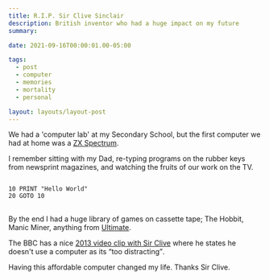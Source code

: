 ```yaml
---
title: R.I.P. Sir Clive Sinclair
description: British inventor who had a huge impact on my future
summary: 

date: 2021-09-16T00:00:01.00-05:00

tags:
  - post
  - computer
  - memories
  - mortality
  - personal

layout: layouts/layout-post
---
```

We had a 'computer lab' at my Secondary School, but the first computer we had at home was a [ZX Spectrum](https://en.wikipedia.org/wiki/ZX_Spectrum "Wikipedia entry").

I remember sitting with my Dad, re-typing programs on the rubber keys from newsprint magazines, and watching the fruits of our work on the TV.

<pre>
<code>
10 PRINT "Hello World"
20 GOTO 10
</code>
</pre>

By the end I had a huge library of games on cassette tape; The Hobbit, Manic Miner, anything from [Ultimate](https://en.wikipedia.org/wiki/Ultimate_Play_the_Game "Wikipedia entry about games maker").


The BBC has a nice [2013 video clip with Sir Clive](https://www.bbc.com/news/uk-58587521 "") where he states he doesn't use a computer as its <q>too distracting</q>. 

Having this affordable computer changed my life. Thanks Sir Clive.

